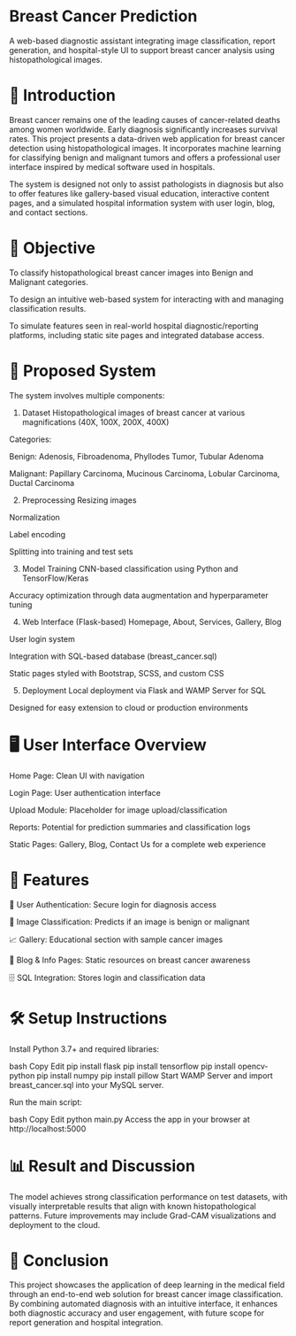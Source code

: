 # Breast Cancer Prediction
A web-based diagnostic assistant integrating image classification, report generation, and hospital-style UI to support breast cancer analysis using histopathological images.

# 🧠 Introduction
Breast cancer remains one of the leading causes of cancer-related deaths among women worldwide. Early diagnosis significantly increases survival rates. This project presents a data-driven web application for breast cancer detection using histopathological images. It incorporates machine learning for classifying benign and malignant tumors and offers a professional user interface inspired by medical software used in hospitals.

The system is designed not only to assist pathologists in diagnosis but also to offer features like gallery-based visual education, interactive content pages, and a simulated hospital information system with user login, blog, and contact sections.

# 🎯 Objective
To classify histopathological breast cancer images into Benign and Malignant categories.

To design an intuitive web-based system for interacting with and managing classification results.

To simulate features seen in real-world hospital diagnostic/reporting platforms, including static site pages and integrated database access.

# 🔧 Proposed System
The system involves multiple components:

1. Dataset
Histopathological images of breast cancer at various magnifications (40X, 100X, 200X, 400X)

Categories:

Benign: Adenosis, Fibroadenoma, Phyllodes Tumor, Tubular Adenoma

Malignant: Papillary Carcinoma, Mucinous Carcinoma, Lobular Carcinoma, Ductal Carcinoma

2. Preprocessing
Resizing images

Normalization

Label encoding

Splitting into training and test sets

3. Model Training
CNN-based classification using Python and TensorFlow/Keras

Accuracy optimization through data augmentation and hyperparameter tuning

4. Web Interface (Flask-based)
Homepage, About, Services, Gallery, Blog

User login system

Integration with SQL-based database (breast_cancer.sql)

Static pages styled with Bootstrap, SCSS, and custom CSS

5. Deployment
Local deployment via Flask and WAMP Server for SQL

Designed for easy extension to cloud or production environments

# 🖥️ User Interface Overview
Home Page: Clean UI with navigation

Login Page: User authentication interface

Upload Module: Placeholder for image upload/classification

Reports: Potential for prediction summaries and classification logs

Static Pages: Gallery, Blog, Contact Us for a complete web experience

# 📁 Features
📌 User Authentication: Secure login for diagnosis access

🧪 Image Classification: Predicts if an image is benign or malignant

📈 Gallery: Educational section with sample cancer images

📝 Blog & Info Pages: Static resources on breast cancer awareness

🗄 SQL Integration: Stores login and classification data

# 🛠️ Setup Instructions
Install Python 3.7+ and required libraries:

bash
Copy
Edit
pip install flask
pip install tensorflow
pip install opencv-python
pip install numpy
pip install pillow
Start WAMP Server and import breast_cancer.sql into your MySQL server.

Run the main script:

bash
Copy
Edit
python main.py
Access the app in your browser at http://localhost:5000

# 📊 Result and Discussion
The model achieves strong classification performance on test datasets, with visually interpretable results that align with known histopathological patterns. Future improvements may include Grad-CAM visualizations and deployment to the cloud.

# 🧾 Conclusion
This project showcases the application of deep learning in the medical field through an end-to-end web solution for breast cancer image classification. By combining automated diagnosis with an intuitive interface, it enhances both diagnostic accuracy and user engagement, with future scope for report generation and hospital integration.
